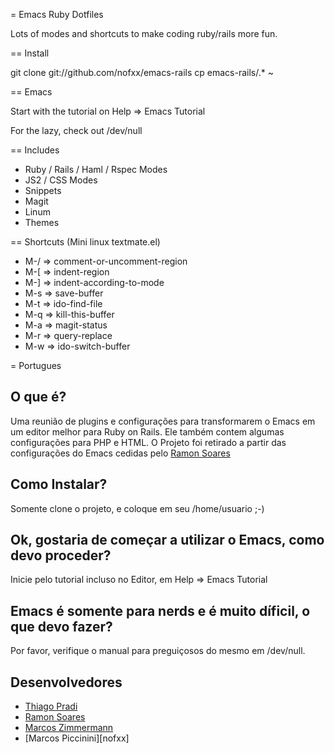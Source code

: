 = Emacs Ruby Dotfiles

Lots of modes and shortcuts to make coding ruby/rails more fun.


== Install

  git clone git://github.com/nofxx/emacs-rails
  cp emacs-rails/.* ~


== Emacs

Start with the tutorial on Help => Emacs Tutorial

For the lazy, check out /dev/null


== Includes

* Ruby / Rails / Haml / Rspec Modes
* JS2 / CSS Modes
* Snippets
* Magit
* Linum
* Themes


== Shortcuts (Mini linux textmate.el)

* M-/  =>  comment-or-uncomment-region
* M-[  =>  indent-region
* M-]  =>  indent-according-to-mode
* M-s  =>  save-buffer
* M-t  =>  ido-find-file
* M-q  =>  kill-this-buffer
* M-a  =>  magit-status
* M-r  =>  query-replace
* M-w  =>  ido-switch-buffer


= Portugues

## O que é?

Uma reunião de  plugins e configurações para transformarem o Emacs em um
editor melhor para Ruby on Rails. Ele também contem algumas
configurações para PHP e HTML. O Projeto foi retirado a partir das
configurações do Emacs cedidas pelo [Ramon Soares][rm]

## Como Instalar?

Somente clone o projeto, e coloque em seu /home/usuario ;-)

## Ok, gostaria de começar a utilizar o Emacs, como devo proceder?

Inicie pelo tutorial incluso no Editor, em Help => Emacs Tutorial

## Emacs é somente para nerds e é muito díficil, o que devo fazer?

Por favor, verifique o manual para preguiçosos do mesmo em /dev/null.

## Desenvolvedores

- [Thiago Pradi][tp]
- [Ramon Soares][rm]
- [Marcos Zimmermann][mz]
- [Marcos Piccinini][nofxx]

[rm]: http://blog.ramonsoares.com/
[tp]: http://thiagopradi.net
[mz]: http://mgzmaster.wordpress.com/
